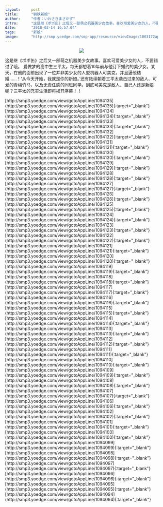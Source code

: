 ```yaml
---
layout:     post
title:      "钢铁新娘"
author:     "作者：いわさきまさかず"
intro:      "这是继《ポポ缶》之后又一部萌之机器美少女故事。喜欢可爱美少女的人，不要错过了哦。 爱做梦的高中生三平太，每天都想着10年前与他订下婚约的美少女。某天，在他的面前出现了一位并非美少女的人型机器人可美克，并且逼他结婚……！‘从今天开始，我就是你的新娘。’还有陆续朝着三平太袭击过来的敌人、可爱的青梅竹马，以及无责任感的同班同学。到底可美克是敌人、自己人还是新娘呢？三平太的充实生活即将揭开序幕！！"
date:       "2018-02-14 16:57:04"
tags:       "新娘"
image:      "http://smp.yoedge.com/smp-app/resource/viewImage/1003172appline.png"
---
```

<div style="text-align: center">
<p><img src="http://smp.yoedge.com/smp-app/resource/viewImage/1003172appline.png"/></p>
</div>
<p class="post-meta">
<span>这是继《ポポ缶》之后又一部萌之机器美少女故事。喜欢可爱美少女的人，不要错过了哦。 爱做梦的高中生三平太，每天都想着10年前与他订下婚约的美少女。某天，在他的面前出现了一位并非美少女的人型机器人可美克，并且逼他结婚……！‘从今天开始，我就是你的新娘。’还有陆续朝着三平太袭击过来的敌人、可爱的青梅竹马，以及无责任感的同班同学。到底可美克是敌人、自己人还是新娘呢？三平太的充实生活即将揭开序幕！！</span>
</p>
[http://smp3.yoedge.com/view/gotoAppLine/1094135](http://smp3.yoedge.com/view/gotoAppLine/1094135){:target="_blank"}
[http://smp3.yoedge.com/view/gotoAppLine/1094134](http://smp3.yoedge.com/view/gotoAppLine/1094134){:target="_blank"}
[http://smp3.yoedge.com/view/gotoAppLine/1094133](http://smp3.yoedge.com/view/gotoAppLine/1094133){:target="_blank"}
[http://smp3.yoedge.com/view/gotoAppLine/1094132](http://smp3.yoedge.com/view/gotoAppLine/1094132){:target="_blank"}
[http://smp3.yoedge.com/view/gotoAppLine/1094131](http://smp3.yoedge.com/view/gotoAppLine/1094131){:target="_blank"}
[http://smp3.yoedge.com/view/gotoAppLine/1094130](http://smp3.yoedge.com/view/gotoAppLine/1094130){:target="_blank"}
[http://smp3.yoedge.com/view/gotoAppLine/1094129](http://smp3.yoedge.com/view/gotoAppLine/1094129){:target="_blank"}
[http://smp3.yoedge.com/view/gotoAppLine/1094128](http://smp3.yoedge.com/view/gotoAppLine/1094128){:target="_blank"}
[http://smp3.yoedge.com/view/gotoAppLine/1094127](http://smp3.yoedge.com/view/gotoAppLine/1094127){:target="_blank"}
[http://smp3.yoedge.com/view/gotoAppLine/1094126](http://smp3.yoedge.com/view/gotoAppLine/1094126){:target="_blank"}
[http://smp3.yoedge.com/view/gotoAppLine/1094125](http://smp3.yoedge.com/view/gotoAppLine/1094125){:target="_blank"}
[http://smp3.yoedge.com/view/gotoAppLine/1094124](http://smp3.yoedge.com/view/gotoAppLine/1094124){:target="_blank"}
[http://smp3.yoedge.com/view/gotoAppLine/1094123](http://smp3.yoedge.com/view/gotoAppLine/1094123){:target="_blank"}
[http://smp3.yoedge.com/view/gotoAppLine/1094122](http://smp3.yoedge.com/view/gotoAppLine/1094122){:target="_blank"}
[http://smp3.yoedge.com/view/gotoAppLine/1094121](http://smp3.yoedge.com/view/gotoAppLine/1094121){:target="_blank"}
[http://smp3.yoedge.com/view/gotoAppLine/1094120](http://smp3.yoedge.com/view/gotoAppLine/1094120){:target="_blank"}
[http://smp3.yoedge.com/view/gotoAppLine/1094119](http://smp3.yoedge.com/view/gotoAppLine/1094119){:target="_blank"}
[http://smp3.yoedge.com/view/gotoAppLine/1094118](http://smp3.yoedge.com/view/gotoAppLine/1094118){:target="_blank"}
[http://smp3.yoedge.com/view/gotoAppLine/1094117](http://smp3.yoedge.com/view/gotoAppLine/1094117){:target="_blank"}
[http://smp3.yoedge.com/view/gotoAppLine/1094116](http://smp3.yoedge.com/view/gotoAppLine/1094116){:target="_blank"}
[http://smp3.yoedge.com/view/gotoAppLine/1094115](http://smp3.yoedge.com/view/gotoAppLine/1094115){:target="_blank"}
[http://smp3.yoedge.com/view/gotoAppLine/1094114](http://smp3.yoedge.com/view/gotoAppLine/1094114){:target="_blank"}
[http://smp3.yoedge.com/view/gotoAppLine/1094113](http://smp3.yoedge.com/view/gotoAppLine/1094113){:target="_blank"}
[http://smp3.yoedge.com/view/gotoAppLine/1094112](http://smp3.yoedge.com/view/gotoAppLine/1094112){:target="_blank"}
[http://smp3.yoedge.com/view/gotoAppLine/1094111](http://smp3.yoedge.com/view/gotoAppLine/1094111){:target="_blank"}
[http://smp3.yoedge.com/view/gotoAppLine/1094110](http://smp3.yoedge.com/view/gotoAppLine/1094110){:target="_blank"}
[http://smp3.yoedge.com/view/gotoAppLine/1094109](http://smp3.yoedge.com/view/gotoAppLine/1094109){:target="_blank"}
[http://smp3.yoedge.com/view/gotoAppLine/1094108](http://smp3.yoedge.com/view/gotoAppLine/1094108){:target="_blank"}
[http://smp3.yoedge.com/view/gotoAppLine/1094107](http://smp3.yoedge.com/view/gotoAppLine/1094107){:target="_blank"}
[http://smp3.yoedge.com/view/gotoAppLine/1094106](http://smp3.yoedge.com/view/gotoAppLine/1094106){:target="_blank"}
[http://smp3.yoedge.com/view/gotoAppLine/1094102](http://smp3.yoedge.com/view/gotoAppLine/1094102){:target="_blank"}
[http://smp3.yoedge.com/view/gotoAppLine/1094101](http://smp3.yoedge.com/view/gotoAppLine/1094101){:target="_blank"}
[http://smp3.yoedge.com/view/gotoAppLine/1094100](http://smp3.yoedge.com/view/gotoAppLine/1094100){:target="_blank"}
[http://smp3.yoedge.com/view/gotoAppLine/1094099](http://smp3.yoedge.com/view/gotoAppLine/1094099){:target="_blank"}
[http://smp3.yoedge.com/view/gotoAppLine/1094098](http://smp3.yoedge.com/view/gotoAppLine/1094098){:target="_blank"}
[http://smp3.yoedge.com/view/gotoAppLine/1094097](http://smp3.yoedge.com/view/gotoAppLine/1094097){:target="_blank"}
[http://smp3.yoedge.com/view/gotoAppLine/1094096](http://smp3.yoedge.com/view/gotoAppLine/1094096){:target="_blank"}
[http://smp3.yoedge.com/view/gotoAppLine/1094095](http://smp3.yoedge.com/view/gotoAppLine/1094095){:target="_blank"}
[http://smp3.yoedge.com/view/gotoAppLine/1094094](http://smp3.yoedge.com/view/gotoAppLine/1094094){:target="_blank"}


